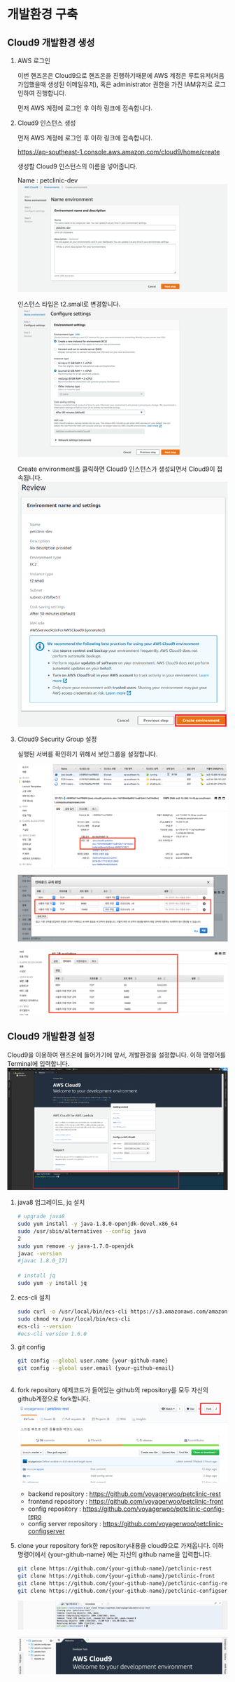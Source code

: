 # 개발환경 구축

## Cloud9 개발환경 생성
1. AWS 로그인
    
    이번 핸즈온은 Cloud9으로 핸즈온을 진행하기때문에 AWS 계정은 루트유저(처음 가입했을때 생성된 이메일유저), 
    혹은 administrator 권한을 가진 IAM유저로 로그인하여 진행합니다.

    먼저 AWS 계정에 로그인 후 이하 링크에 접속합니다.

1. Cloud9 인스턴스 생성
    
    먼저 AWS 계정에 로그인 후 이하 링크에 접속합니다.

    https://ap-southeast-1.console.aws.amazon.com/cloud9/home/create
    
    생성할 Cloud9 인스턴스의 이름을 넣어줍니다.
    
    Name : petclinic-dev
    ![](./images/cloud9-1.png)
     
    인스턴스 타입은 t2.small로 변경합니다.
    ![](./images/cloud9-2.png)

    Create environment를 클릭하면 Cloud9 인스턴스가 생성되면서 Cloud9이 접속됩니다.
    ![](./images/cloud9-8.png)

1. Cloud9 Security Group 설정

    실행된 서버를 확인하기 위해서 보안그룹을 설정합니다.
    
    ![](./images/cloud9-sg-1.png)
    
    ![](./images/cloud9-sg-2.png)
    
    ![](./images/cloud9-sg-3.png)

## Cloud9 개발환경 설정

Cloud9을 이용하여 핸즈온에 들어가기에 앞서, 개발환경을 설정합니다.
이하 명령어를 Terminal에 입력합니다.
![](./images/cloud9-9.png)

1. java8 업그레이드, jq 설치
    ```bash
    # upgrade java8
    sudo yum install -y java-1.8.0-openjdk-devel.x86_64
    sudo /usr/sbin/alternatives --config java
    2         
    sudo yum remove -y java-1.7.0-openjdk
    javac -version
    #javac 1.8.0_171

    # install jq 
    sudo yum -y install jq
    ```
    
1. ecs-cli 설치
    ```bash
    sudo curl -o /usr/local/bin/ecs-cli https://s3.amazonaws.com/amazon-ecs-cli/ecs-cli-linux-amd64-latest
    sudo chmod +x /usr/local/bin/ecs-cli
    ecs-cli --version
    #ecs-cli version 1.6.0
    ```

1. git config
    ```bash
    git config --global user.name {your-github-name}
    git config --global user.email {your-github-email}
  
    ```

1. fork repository
예제코드가 들어있는 github의 repository를 모두 자신의 github계정으로 fork합니다.
![](./images/github-1.png)

    - backend repository : https://github.com/voyagerwoo/petclinic-rest
    - frontend repository : https://github.com/voyagerwoo/petclinic-front
    - config repository : https://github.com/voyagerwoo/petclinic-config-repo
    - config server repository : https://github.com/voyagerwoo/petclinic-configserver

1. clone your repository
    fork한 repository내용을 cloud9으로 가져옵니다.
    이하 명령어에서 {your-github-name} 에는 자신의 github name을 입력합니다.

    ```bash
    git clone https://github.com/{your-github-name}/petclinic-rest
    git clone https://github.com/{your-github-name}/petclinic-front
    git clone https://github.com/{your-github-name}/petclinic-config-repo
    git clone https://github.com/{your-github-name}/petclinic-configserver

    ```
    ![](./images/cloud9-6.png)

    ![](./images/cloud9-7.png)
